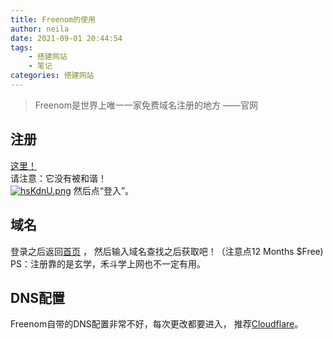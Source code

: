 ```yaml
---
title: Freenom的使用
author: neila
date: 2021-09-01 20:44:54
tags:
    - 搭建网站
    - 笔记
categories: 搭建网站
---
```

> Freenom是世界上唯一一家免费域名注册的地方
> ——官网

## 注册

[这里！](https://www.freenom.com/zh/index.html?lang=zh)  
请注意：它没有被和谐！  
[![hsKdnU.png](https://z3.ax1x.com/2021/09/02/hsKdnU.png)](https://imgtu.com/i/hsKdnU)
然后点“登入”。  

## 域名  

登录之后返回[首页](https://www.freenom.com/zh/index.html?lang=zh) ，
然后输入域名查找之后获取吧！（注意点12 Months $Free)
PS：注册靠的是玄学，禾斗学上网也不一定有用。

## DNS配置

Freenom自带的DNS配置非常不好，每次更改都要进入，
推荐[Cloudflare](//dash.cloudflare.com)。
